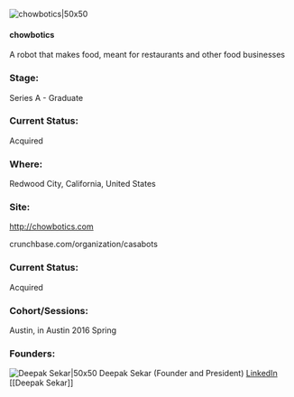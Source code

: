 

![chowbotics|50x50](https://apimg.techstars.com/connect/images/image_files/5a00e1c7c9aec73a91000029/original/chowbotics_logo.jpg)

#### chowbotics
A robot that makes food, meant for restaurants and other food businesses

### Stage: 
Series A - Graduate 

### Current Status: 
Acquired

### Where:
Redwood City, California, United States

### Site:
http://chowbotics.com



crunchbase.com/organization/casabots

### Current Status: 
Acquired

### Cohort/Sessions: 
Austin, in Austin 2016 Spring

### Founders: 

![Deepak Sekar|50x50](https://apimg.techstars.com/connect/images/image_files/56b291f1808320fd20000002/original/deepak_big_new_one.jpg) Deepak Sekar (Founder and President) [LinkedIn](https://linkedin.com/in/deepaksekar) [[Deepak Sekar]]


